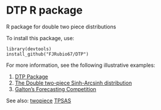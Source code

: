 # DTP R package

R package for double two piece distributions

To install this package, use:

```
library(devtools)
install_github("FJRubio67/DTP")
```

For more information, see the following illustrative examples:

1. [DTP Package](https://rpubs.com/FJRubio/DTP)
2. [The Double two-piece Sinh-Arcsinh distribution](https://rpubs.com/FJRubio/DTPSAS)
3. [Galton’s Forecasting Competition](https://rpubs.com/FJRubio/Galton)

See also: [twopiece](https://github.com/FJRubio67/twopiece) [TPSAS](https://github.com/FJRubio67/TPSAS)
